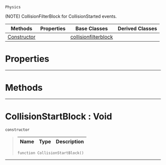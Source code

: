  `Physics`

(NOTE) CollisionFilterBlock for CollisionStarted events.

|Methods|Properties|Base Classes|Derived Classes|
|---|---|---|---|
|[ Constructor](https://github.com/dragonCASTjosh/PlasmaDocs/blob/master/code_reference/class_reference/collisionstartblock.markdown#collisionstartblock-void)| |[collisionfilterblock](https://github.com/dragonCASTjosh/PlasmaDocs/blob/master/code_reference/class_reference/collisionfilterblock.markdown)| |


 #  Properties


---  
 #  Methods


---  
 #  CollisionStartBlock : Void

 `constructor`

> 
> |Name|Type|Description|
> |---|---|---|
> ``` lang=cpp, name=Lightning
> function CollisionStartBlock()
> ``` 


---  
 

 